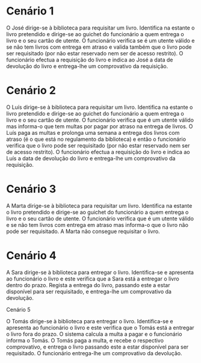 # Cenário 1

O José dirige-se à biblioteca para requisitar um livro. Identifica na estante
o livro pretendido e dirige-se ao guichet do funcionário a quem entrega o
livro e o seu cartão de utente. O funcionário verifica se é um utente válido
e se não tem livros com entrega em atraso e valida também que o livro pode
ser requisitado (por não estar reservado nem ser de acesso restrito).
O funcionário efectua a requisição do livro e indica ao José a data de
devolução do livro e entrega-lhe um comprovativo da requisição.


# Cenário 2

O Luís dirige-se à biblioteca para requisitar um livro. Identifica na estante
o livro pretendido e dirige-se ao guichet do funcionário a quem entrega o
livro e o seu cartão de utente. O funcionário verifica que é um utente válido
mas informa-o que tem multas por pagar por atraso na entrega de livros.	
O Luís paga as multas e prolonga uma semana a entrega dos livros com atraso (é o
que está no regulamento da biblioteca) e então o funcionário verifica que o
livro pode ser requisitado (por não estar reservado nem ser de acesso restrito).
O funcionário efectua a requisição do livro e indica ao Luís a data de devolução
do livro e entrega-lhe um comprovativo da requisição.


# Cenário 3

A Marta dirige-se à biblioteca para requisitar um livro. Identifica na estante o
livro pretendido e dirige-se ao guichet do funcionário a quem entrega o livro e
o seu cartão de utente. O funcionário verifica que é um utente válido e se não
tem livros com entrega em atraso mas informa-o que o livro não pode ser
requisitado.
A Marta não consegue requisitar o livro.


# Cenário 4

A Sara dirige-se à biblioteca para entregar o livro. Identifica-se e apresenta
ao funcionário o livro e este verifica que a Sara está a entregar o livro dentro
do prazo. Regista a entrega do livro, passando este a estar disponível para ser
requisitado, e entrega-lhe um comprovativo da devolução.

Cenário 5

O Tomás dirige-se à biblioteca para entregar o livro. Identifica-se e apresenta
ao funcionário o livro e este verifica que o Tomás está a entregar o livro fora
do prazo. O sistema calcula a multa a pagar e o funcionário informa o Tomás. O
Tomás paga a multa, e recebe o respectivo comprovativo, e entrega o livro
passando este a estar disponível para ser requisitado. O funcionário entrega-lhe
um comprovativo da devolução.




